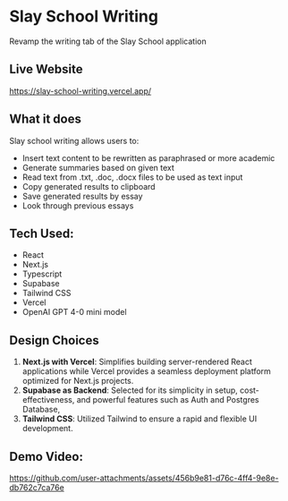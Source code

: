 # Slay School Writing
Revamp the writing tab of the Slay School application

## Live Website
https://slay-school-writing.vercel.app/

## What it does
Slay school writing allows users to:
* Insert text content to be rewritten as paraphrased or more academic
* Generate summaries based on given text
* Read text from .txt, .doc, .docx files to be used as text input
* Copy generated results to clipboard
* Save generated results by essay
* Look through previous essays

## Tech Used: 
* React
* Next.js
* Typescript
* Supabase
* Tailwind CSS
* Vercel
* OpenAI GPT 4-0 mini model

  
## Design Choices 

1. **Next.js with Vercel**: Simplifies building server-rendered React applications while Vercel provides a seamless deployment platform optimized for Next.js projects.
2. **Supabase as Backend**: Selected for its simplicity in setup, cost-effectiveness, and powerful features such as Auth and Postgres Database,
3. **Tailwind CSS**: Utilized Tailwind to ensure a rapid and flexible UI development.



## Demo Video:
https://github.com/user-attachments/assets/456b9e81-d76c-4ff4-9e8e-db762c7ca76e

